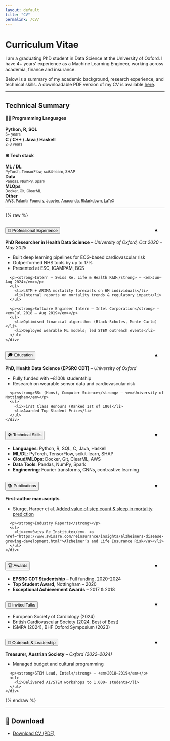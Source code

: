 ```yaml
---
layout: default
title: "CV"
permalink: /CV/
---
```

# Curriculum Vitae 
I am a graduating PhD student in Data Science at the University of Oxford. I have 4+ years' experience as a Machine Learning Engineer, working across academia, finance and insurance. 

Below is a summary of my academic background, research experience, and technical skills. A downloadable PDF version of my CV is available [here](/assets/files/CV.pdf).

<hr>


<h2>Technical Summary</h2>

<h4>🧑‍💻 Programming Languages</h4>
<div class="row text-center mb-4 cv-tech-summary">
  <div class="col-md-3"><strong>Python, R, SQL</strong><br/><small>5+ years</small></div>
  <div class="col-md-3"><strong>C / C++ / Java / Haskell</strong><br/><small>2–3 years</small></div>
</div>

<h4>⚙️ Tech stack</h4>
<div class="row text-center cv-tech-summary">
  <div class="col-md-3"><strong>ML / DL</strong><br/><small>PyTorch, TensorFlow, scikit-learn, SHAP</small></div>
  <div class="col-md-3"><strong>Data</strong><br/><small>Pandas, NumPy, Spark</small></div>
  <div class="col-md-3"><strong>MLOps</strong><br/><small>Docker, Git, ClearML</small></div>
  <div class="col-md-3"><strong>Other</strong><br/><small>AWS, Palantir Foundry, Jupyter, Anaconda, RMarkdown, LaTeX</small></div>
</div>



<hr>

<!-- ✅ Bootstrap Accordion -->
<style>
/* 🔽 Arrow chevron right-aligned and animated */
.accordion-header {
  position: relative;
}

.accordion-button .chevron {
  position: absolute;
  right: 1.25rem;
  top: 50%;
  transform: translateY(-50%);
  transition: transform 0.2s ease;
}

.accordion-button .chevron::after {
  content: "▼";
  font-size: 0.9rem;
  display: inline-block;
  transition: transform 0.2s ease;
}

.accordion-button:not(.collapsed) .chevron::after {
  transform: rotate(180deg);
}
</style>

{% raw %}
<div class="accordion" id="cvAccordion">

<!-- 💼 Professional Experience -->
<div class="accordion-item mb-5 cv-section">
  <h2 class="accordion-header" id="headingExp">
     <button class="accordion-button" type="button" data-bs-toggle="collapse" data-bs-target="#collapseExp" aria-expanded="true" aria-controls="collapseExp">
      💼 Professional Experience
      <span class="chevron"></span>
    </button>
  </h2>
  <div id="collapseExp" class="accordion-collapse collapse show" data-bs-parent="#cvAccordion">
    <div class="accordion-body">
      <p><strong>PhD Researcher in Health Data Science</strong> – <em>University of Oxford, Oct 2020 – May 2025</em></p>
      <ul>
        <li>Built deep learning pipelines for ECG-based cardiovascular risk</li>
        <li>Outperformed NHS tools by up to 17%</li>
        <li>Presented at ESC, ICAMPAM, BCS</li>
      </ul>

      <p><strong>Intern – Swiss Re, Life & Health R&D</strong> – <em>Jun–Aug 2024</em></p>
      <ul>
        <li>LSTM + ARIMA mortality forecasts on 6M individuals</li>
        <li>Internal reports on mortality trends & regulatory impact</li>
      </ul>

      <p><strong>Software Engineer Intern – Intel Corporation</strong> – <em>Jul 2018 – Aug 2019</em></p>
      <ul>
        <li>Optimised financial algorithms (Black-Scholes, Monte Carlo)</li>
        <li>Deployed wearable ML models; led STEM outreach events</li>
      </ul>
    </div>
  </div>
</div>

<!-- 🎓 Education -->
<div class="accordion-item mb-5 cv-section">
  <h2 class="accordion-header" id="headingEdu">
    <button class="accordion-button" type="button" data-bs-toggle="collapse" data-bs-target="#collapseEdu" aria-expanded="true" aria-controls="collapseEdu">
      🎓 Education
      <span class="chevron"></span>
    </button>
  </h2>
  <div id="collapseEdu" class="accordion-collapse collapse show" data-bs-parent="#cvAccordion">
    <div class="accordion-body">
      <p><strong>PhD, Health Data Science (EPSRC CDT)</strong> – <em>University of Oxford</em></p>
      <ul>
        <li>Fully funded with ~£100k studentship</li>
        <li>Research on wearable sensor data and cardiovascular risk</li>
      </ul>

      <p><strong>BSc (Hons), Computer Science</strong> – <em>University of Nottingham</em></p>
      <ul>
        <li>First Class Honours (Ranked 1st of 180)</li>
        <li>Awarded Top Student Prize</li>
      </ul>
    </div>
  </div>
</div>

<!-- 🛠️ Technical Skills -->
<div class="accordion-item mb-5 cv-section">
  <h2 class="accordion-header" id="headingSkills">
    <button class="accordion-button collapsed" type="button" data-bs-toggle="collapse" data-bs-target="#collapseSkills">
      🛠️ Technical Skills
      <span class="chevron"></span>
    </button>
  </h2>
  <div id="collapseSkills" class="accordion-collapse collapse" data-bs-parent="#cvAccordion">
    <div class="accordion-body">
      <ul>
        <li><strong>Languages</strong>: Python, R, SQL, C, Java, Haskell</li>
        <li><strong>ML/DL</strong>: PyTorch, TensorFlow, scikit-learn, SHAP</li>
        <li><strong>Cloud/MLOps</strong>: Docker, Git, ClearML, AWS</li>
        <li><strong>Data Tools</strong>: Pandas, NumPy, Spark</li>
        <li><strong>Engineering</strong>: Fourier transforms, CNNs, contrastive learning</li>
      </ul>
    </div>
  </div>
</div>

<!-- 📚 Publications -->
<div class="accordion-item mb-5 cv-section">
  <h2 class="accordion-header" id="headingPubs">
    <button class="accordion-button collapsed" type="button" data-bs-toggle="collapse" data-bs-target="#collapsePubs">
      📚 Publications
      <span class="chevron"></span>
    </button>
  </h2>
  <div id="collapsePubs" class="accordion-collapse collapse" data-bs-parent="#cvAccordion">
    <div class="accordion-body">
      <p><strong>First-author manuscripts</strong></p>
      <ul>
        <li>Sturge, Harper et al. <a href="https://doi.org/10.1101/2025.04.03.25325101">Added value of step count & sleep in mortality prediction</a></li>
      </ul>

      <p><strong>Industry Reports</strong></p>
      <ul>
        <li><em>Swiss Re Institute</em>. <a href="https://www.swissre.com/reinsurance/insights/alzheimers-disease-growing-development.html">Alzheimer’s and Life Insurance Risk</a></li>
      </ul>
    </div>
  </div>
</div>

<!-- 🏆 Awards -->
<div class="accordion-item mb-5 cv-section">
  <h2 class="accordion-header" id="headingAwards">
    <button class="accordion-button collapsed" type="button" data-bs-toggle="collapse" data-bs-target="#collapseAwards">
      🏆 Awards
      <span class="chevron"></span>
    </button>
  </h2>
  <div id="collapseAwards" class="accordion-collapse collapse" data-bs-parent="#cvAccordion">
    <div class="accordion-body">
      <ul>
        <li><strong>EPSRC CDT Studentship</strong> – Full funding, 2020–2024</li>
        <li><strong>Top Student Award</strong>, Nottingham – 2020</li>
        <li><strong>Exceptional Achievement Awards</strong> – 2017 & 2018</li>
      </ul>
    </div>
  </div>
</div>

<!-- 🎤 Invited Talks -->
<div class="accordion-item mb-5 cv-section">
  <h2 class="accordion-header" id="headingTalks">
    <button class="accordion-button collapsed" type="button" data-bs-toggle="collapse" data-bs-target="#collapseTalks">
      🎤 Invited Talks
      <span class="chevron"></span>
    </button>
  </h2>
  <div id="collapseTalks" class="accordion-collapse collapse" data-bs-parent="#cvAccordion">
    <div class="accordion-body">
      <ul>
        <li>European Society of Cardiology (2024)</li>
        <li>British Cardiovascular Society (2024, Best of Best)</li>
        <li>ISMPA (2024), BHF Oxford Symposium (2023)</li>
      </ul>
    </div>
  </div>
</div>

<!-- 🤝 Outreach -->
<div class="accordion-item mb-5 cv-section">
  <h2 class="accordion-header" id="headingOutreach">
    <button class="accordion-button collapsed" type="button" data-bs-toggle="collapse" data-bs-target="#collapseOutreach">
      🤝 Outreach & Leadership
      <span class="chevron"></span>
    </button>
  </h2>
  <div id="collapseOutreach" class="accordion-collapse collapse" data-bs-parent="#cvAccordion">
    <div class="accordion-body">
      <p><strong>Treasurer, Austrian Society</strong> – <em>Oxford (2022–2024)</em></p>
      <ul>
        <li>Managed budget and cultural programming</li>
      </ul>

      <p><strong>STEM Lead, Intel</strong> – <em>2018–2019</em></p>
      <ul>
        <li>Delivered AI/STEM workshops to 1,000+ students</li>
      </ul>
    </div>
  </div>
</div>

</div> <!-- End Accordion -->
{% endraw %}
<div class="mt-5"></div>

<hr>

## 📄 Download

- [Download CV (PDF)](/assets/files/CV.pdf)